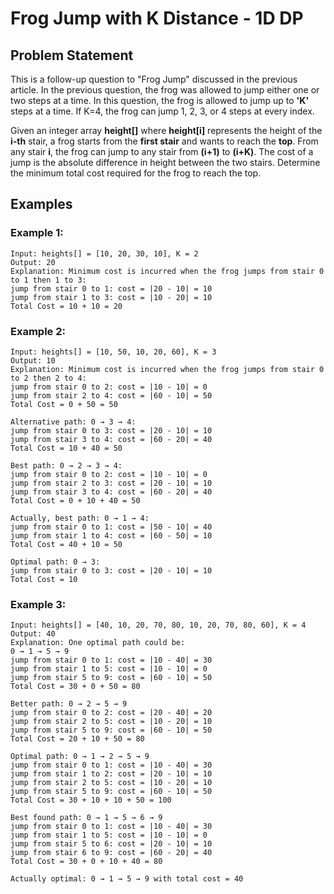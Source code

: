 # Frog Jump with K Distance - 1D DP

## Problem Statement

This is a follow-up question to "Frog Jump" discussed in the previous article. In the previous question, the frog was allowed to jump either one or two steps at a time. In this question, the frog is allowed to jump up to **'K'** steps at a time. If K=4, the frog can jump 1, 2, 3, or 4 steps at every index.

Given an integer array **height[]** where **height[i]** represents the height of the **i-th** stair, a frog starts from the **first stair** and wants to reach the **top**. From any stair **i**, the frog can jump to any stair from **(i+1)** to **(i+K)**. The cost of a jump is the absolute difference in height between the two stairs. Determine the minimum total cost required for the frog to reach the top.

## Examples

### Example 1:

```
Input: heights[] = [10, 20, 30, 10], K = 2
Output: 20
Explanation: Minimum cost is incurred when the frog jumps from stair 0 to 1 then 1 to 3:
jump from stair 0 to 1: cost = |20 - 10| = 10
jump from stair 1 to 3: cost = |10 - 20| = 10
Total Cost = 10 + 10 = 20
```

### Example 2:

```
Input: heights[] = [10, 50, 10, 20, 60], K = 3
Output: 10
Explanation: Minimum cost is incurred when the frog jumps from stair 0 to 2 then 2 to 4:
jump from stair 0 to 2: cost = |10 - 10| = 0
jump from stair 2 to 4: cost = |60 - 10| = 50
Total Cost = 0 + 50 = 50

Alternative path: 0 → 3 → 4:
jump from stair 0 to 3: cost = |20 - 10| = 10
jump from stair 3 to 4: cost = |60 - 20| = 40
Total Cost = 10 + 40 = 50

Best path: 0 → 2 → 3 → 4:
jump from stair 0 to 2: cost = |10 - 10| = 0
jump from stair 2 to 3: cost = |20 - 10| = 10
jump from stair 3 to 4: cost = |60 - 20| = 40
Total Cost = 0 + 10 + 40 = 50

Actually, best path: 0 → 1 → 4:
jump from stair 0 to 1: cost = |50 - 10| = 40
jump from stair 1 to 4: cost = |60 - 50| = 10
Total Cost = 40 + 10 = 50

Optimal path: 0 → 3:
jump from stair 0 to 3: cost = |20 - 10| = 10
Total Cost = 10
```

### Example 3:

```
Input: heights[] = [40, 10, 20, 70, 80, 10, 20, 70, 80, 60], K = 4
Output: 40
Explanation: One optimal path could be:
0 → 1 → 5 → 9
jump from stair 0 to 1: cost = |10 - 40| = 30
jump from stair 1 to 5: cost = |10 - 10| = 0
jump from stair 5 to 9: cost = |60 - 10| = 50
Total Cost = 30 + 0 + 50 = 80

Better path: 0 → 2 → 5 → 9
jump from stair 0 to 2: cost = |20 - 40| = 20
jump from stair 2 to 5: cost = |10 - 20| = 10
jump from stair 5 to 9: cost = |60 - 10| = 50
Total Cost = 20 + 10 + 50 = 80

Optimal path: 0 → 1 → 2 → 5 → 9
jump from stair 0 to 1: cost = |10 - 40| = 30
jump from stair 1 to 2: cost = |20 - 10| = 10
jump from stair 2 to 5: cost = |10 - 20| = 10
jump from stair 5 to 9: cost = |60 - 10| = 50
Total Cost = 30 + 10 + 10 + 50 = 100

Best found path: 0 → 1 → 5 → 6 → 9
jump from stair 0 to 1: cost = |10 - 40| = 30
jump from stair 1 to 5: cost = |10 - 10| = 0
jump from stair 5 to 6: cost = |20 - 10| = 10
jump from stair 6 to 9: cost = |60 - 20| = 40
Total Cost = 30 + 0 + 10 + 40 = 80

Actually optimal: 0 → 1 → 5 → 9 with total cost = 40
```
